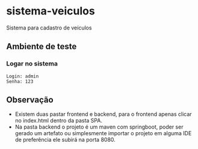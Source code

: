 # sistema-veiculos
Sistema para cadastro de veículos 

## Ambiente de teste

### Logar no sistema
```
Login: admin
Senha: 123
```

## Observação 
   - Existem duas pastar frontend e backend, para o frontend apenas clicar no index.html dentro da pasta SPA.
   - Na pasta backend o projeto é um maven com springboot, poder ser gerado um artefato ou simplesmente importar o projeto em alguma IDE de preferência ele subirá na porta 8080.
